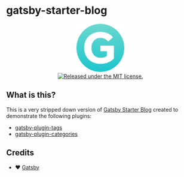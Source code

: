 # gatsby-starter-blog

<div align="center">
  <img src="../../docs/logo.svg" width="128" height="128">
</div>

<div align="center">
  <a href="https://github.com/rmcfadzean/gatsby-pantry/blob/master/LICENSE">
    <img
      src="https://img.shields.io/badge/license-MIT-blue.svg"
      alt="Released under the MIT license."
    />
  </a>
</div>

## What is this?

This is a very stripped down version of [Gatsby Starter Blog](https://github.com/gatsbyjs/gatsby-starter-blog) created to demonstrate the following plugins:

* [gatsby-plugin-tags](../../packages/gatsby-plugin-tags/)
* [gatsby-plugin-categories](../../packages/gatsby-plugin-categories/)


## Credits

* :heart: [Gatsby](https://github.com/gatsbyjs/gatsby/)
